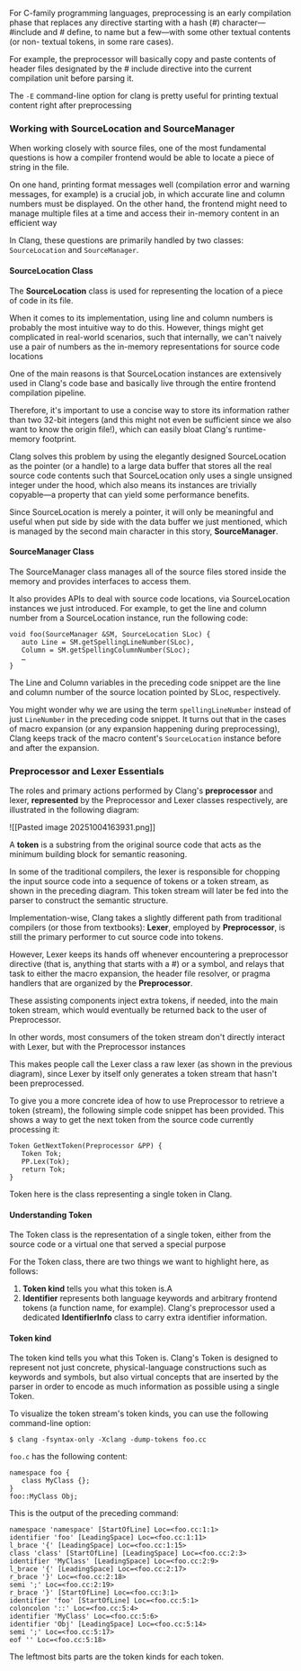For C-family programming languages, preprocessing is an early compilation phase that replaces any directive starting with a hash (#) character—#include and  # define, to name but a few—with some other textual contents (or non- textual tokens, in some rare cases).

For example, the preprocessor will basically copy and paste contents of header files designated by the # include directive into the current compilation unit before parsing it.

The `-E` command-line option for clang is pretty useful for printing textual content right after preprocessing

### Working with SourceLocation and SourceManager
When working closely with source files, one of the most fundamental questions is how a compiler frontend would be able to locate a piece of string in the file.

On one hand, printing format messages well (compilation error and warning messages, for example) is a crucial job, in which accurate line and column numbers must be displayed. On the other hand, the frontend might need to manage multiple files at a time and access their in-memory content in an efficient way

 In Clang, these questions are primarily handled by two classes: `SourceLocation` and
`SourceManager`. 

#### SourceLocation Class
The **SourceLocation** class is used for representing the location of a piece of code in its file.

When it comes to its implementation, using line and column numbers is probably the most intuitive way to do this. However, things might get complicated in real-world scenarios, such that internally, we can't naively use a pair of numbers as the in-memory representations for source code locations

One of the main reasons is that SourceLocation instances are extensively used in Clang's code base and basically live through the entire frontend compilation pipeline. 

Therefore, it's important to use a concise way to store its information rather than two 32-bit integers (and this might not even be sufficient since we also want to know the origin file!), which can easily bloat Clang's runtime-memory footprint.

Clang solves this problem by using the elegantly designed SourceLocation as the pointer (or a handle) to a large data buffer that stores all the real source code contents such that SourceLocation only uses a single unsigned integer under the hood, which also means its instances are trivially copyable—a property that can yield some performance benefits.

Since SourceLocation is merely a pointer, it will only be meaningful and useful when put side by side with the data buffer we just mentioned, which is managed by the second main character in this story, **SourceManager**.

#### SourceManager Class
The SourceManager class manages all of the source files stored inside the memory and provides interfaces to access them.

It also provides APIs to deal with source code locations, via SourceLocation instances we just introduced. For example, to get the line and column number from a SourceLocation instance, run the following code:
```
void foo(SourceManager &SM, SourceLocation SLoc) {
   auto Line = SM.getSpellingLineNumber(SLoc),
   Column = SM.getSpellingColumnNumber(SLoc);
   …
}
```

The Line and Column variables in the preceding code snippet are the line and column number of the source location pointed by SLoc, respectively.

You might wonder why we are using the term `spellingLineNumber` instead of just `LineNumber` in the preceding code snippet. It turns out that in the cases of macro expansion (or any expansion happening during preprocessing), Clang keeps track of the macro content's `SourceLocation` instance before and after the expansion.

### Preprocessor and Lexer Essentials
The roles and primary actions performed by Clang's **preprocessor** and lexer, **represented** by the Preprocessor and Lexer classes respectively, are illustrated in the following diagram:

![[Pasted image 20251004163931.png]]

A **token** is a substring from the original source code that acts as the minimum building block for semantic reasoning.

 In some of the traditional compilers, the lexer is responsible for chopping the input source code into a sequence of tokens or a token stream, as shown in the preceding diagram. This token stream will later be fed into the parser to construct the semantic structure.

Implementation-wise, Clang takes a slightly different path from traditional compilers (or those from textbooks): **Lexer**, employed by **Preprocessor**, is still the primary performer to cut source code into tokens.

However,  Lexer keeps its hands off whenever encountering a preprocessor directive (that is, anything that starts with a #) or a symbol, and relays that task to either the macro expansion, the header file resolver, or pragma handlers that are organized by the **Preprocessor**. 

These assisting components inject extra tokens, if needed, into the main token stream, which would eventually be returned back to the user of Preprocessor.

In other words, most consumers of the token stream don't directly interact with Lexer, but with the Preprocessor instances

This makes people call the Lexer class a raw lexer (as shown in the previous diagram), since Lexer by itself only generates a token stream that hasn't been preprocessed.

To give you a more concrete idea of how to use Preprocessor to retrieve a token (stream), the following simple code snippet has been provided. This shows a way to get the next token from the source code currently processing it:
```
Token GetNextToken(Preprocessor &PP) {
   Token Tok;
   PP.Lex(Tok);
   return Tok;
}
```

Token here is the class representing a single token in Clang.

#### Understanding Token
The Token class is the representation of a single token, either from the source code or a virtual one that served a special purpose

For the Token class, there are two things we want to highlight here, as follows:
1. **Token kind** tells you what this token is.A
2. **Identifier** represents both language keywords and arbitrary frontend tokens (a function name, for example). Clang's preprocessor used a dedicated **IdentifierInfo** class to carry extra identifier information.

#### Token kind
The token kind tells you what this Token is. Clang's Token is designed to represent not just concrete, physical-language constructions such as keywords and symbols, but also virtual concepts that are inserted by the parser in order to encode as much information as possible using a single Token.

To visualize the token stream's token kinds, you can use the following command-line option:
```
$ clang -fsyntax-only -Xclang -dump-tokens foo.cc
```

`foo.c` has the following content:
```
namespace foo {
   class MyClass {};
}
foo::MyClass Obj;
```

This is the output of the preceding command:
```
namespace 'namespace' [StartOfLine] Loc=<foo.cc:1:1>
identifier 'foo' [LeadingSpace] Loc=<foo.cc:1:11>
l_brace '{' [LeadingSpace] Loc=<foo.cc:1:15>
class 'class' [StartOfLine] [LeadingSpace] Loc=<foo.cc:2:3>
identifier 'MyClass' [LeadingSpace] Loc=<foo.cc:2:9>
l_brace '{' [LeadingSpace] Loc=<foo.cc:2:17>
r_brace '}' Loc=<foo.cc:2:18>
semi ';' Loc=<foo.cc:2:19>
r_brace '}' [StartOfLine] Loc=<foo.cc:3:1>
identifier 'foo' [StartOfLine] Loc=<foo.cc:5:1>
coloncolon '::' Loc=<foo.cc:5:4>
identifier 'MyClass' Loc=<foo.cc:5:6>
identifier 'Obj' [LeadingSpace] Loc=<foo.cc:5:14>
semi ';' Loc=<foo.cc:5:17>
eof '' Loc=<foo.cc:5:18>
```

The leftmost bits parts are the token kinds for each token.
